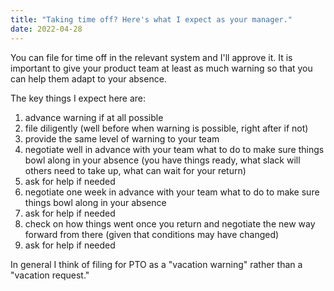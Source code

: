 ```yaml
---
title: "Taking time off? Here's what I expect as your manager."
date: 2022-04-28
---
```


You can file for time off in the relevant system and I'll approve it. It is important to give your product team at least as much warning so that you can help them adapt to your absence.  
  
The key things I expect here are:

1. advance warning if at all possible
2. file diligently (well before when warning is possible, right after if not)
3. provide the same level of warning to your team
4. negotiate well in advance with your team what to do to make sure things bowl along in your absence (you have things ready, what slack will others need to take up, what can wait for your return)
5. ask for help if needed
6. negotiate one week in advance with your team what to do to make sure things bowl along in your absence
7. ask for help if needed
8. check on how things went once you return and negotiate the new way forward from there (given that conditions may have changed)
9. ask for help if needed

In general I think of filing for PTO as a "vacation warning" rather than a "vacation request."
